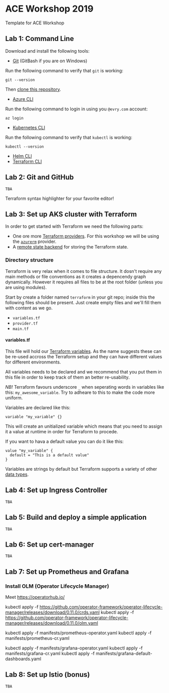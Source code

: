 # ACE Workshop 2019

Template for ACE Workshop

## Lab 1: Command Line

Download and install the following tools:

* [Git](https://git-scm.com/downloads) (GitBash if you are on Windows)

Run the following command to verify that `git` is working:

```
git --version
```

Then [clone this repository](https://help.github.com/en/articles/cloning-a-repository).

* [Azure CLI](https://docs.microsoft.com/en-us/cli/azure/?view=azure-cli-latest)

Run the following command to login in using you `@evry.com` account:

```
az login
```

* [Kubernetes CLI](https://kubernetes.io/docs/tasks/tools/install-kubectl/)

Run the following command to verify that `kubectl` is working:

```
kubectl --version
```

* [Helm CLI](https://github.com/helm/helm/releases/tag/v2.14.3)
* [Terraform CLI](https://www.terraform.io/downloads.html)

## Lab 2: Git and GitHub

`TBA`

Terraform syntax highlighter for your favorite editor!

## Lab 3: Set up AKS cluster with Terraform

In order to get started with Terraform we need the following parts:

* One ore more [Terraform providers][tf-providers]. For this workshop we will be
  using the [`azurerm`][tf-azurerm] provider.
* A [remote state backend][tf-backends] for storing the Terraform state.

[tf-providers]: https://terraform.io/docs/providers
[tf-backends]: https://www.terraform.io/docs/backends/index.html
[tf-azurerm]: https://www.terraform.io/docs/providers/azurerm/
[tf-azurerm-backend]: https://www.terraform.io/docs/backends/types/azurerm.html<Paste>

### Directory structure

Terraform is very relax when it comes to file structure. It dosn't require any
main methods or file conventions as it creates a depencendy graph dynamically.
However it requires all files to be at the root folder (unless you are using
modules).

Start by create a folder named `terraform` in your git repo; inside this the
following files should be present. Just create empty files and we'll fill them
with content as we go.

* `variables.tf`
* `provider.tf`
* `main.tf`

#### variables.tf

This file will hold our [Terraform variables][tf-variables]. As the name
suggests these can be re-used accross the Terraform setup and they can have
different values for different environments.

All variables needs to be declared and we recommend that you put them in this
file in order to keep track of them an better re-usability.

*NB!* Terraform favours underscore `_` when seperating words in variables like
this: `my_awesome_variable`. Try to adheare to this to make the code more
uniform.

Variables are declared like this:

```hcl
variable "my_variable" {}
```

This will create an unitialized variable which means that you need to assign it
a value at runtime in order for Terraform to procede.

If you want to hava a default value you can do it like this:

```hcl
value "my_variable" {
  default = "This is a default value"
}
```

Variables are strings by default but Terraform supports a variety of other [data
types][tf-datatypes].

[tf-variables]: https://www.terraform.io/docs/configuration/variables.html
[tf-datatypes]: https://www.terraform.io/docs/configuration/types.html

## Lab 4: Set up Ingress Controller

`TBA`

## Lab 5: Build and deploy a simple application

`TBA`

## Lab 6: Set up cert-manager

`TBA`

## Lab 7: Set up Prometheus and Grafana

### Install OLM (Operator Lifecycle Manager)

Meet https://operatorhub.io/

kubectl apply -f https://github.com/operator-framework/operator-lifecycle-manager/releases/download/0.11.0/crds.yaml
kubectl apply -f https://github.com/operator-framework/operator-lifecycle-manager/releases/download/0.11.0/olm.yaml

kubectl apply -f manifests/prometheus-operator.yaml
kubectl apply -f manifests/prometheus-cr.yaml

kubectl apply -f manifests/grafana-operator.yaml
kubectl apply -f manifests/grafana-cr.yaml
kubectl apply -f manifests/grafana-default-dashboards.yaml

## Lab 8: Set up Istio (bonus)

`TBA`
